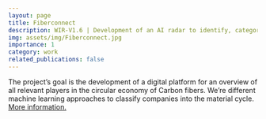 ```yaml
---
layout: page
title: Fiberconnect
description: WIR-V1.6 | Development of an AI radar to identify, categorize and network new companies in the material cycle for fibre composites
img: assets/img/Fiberconnect.jpg
importance: 1
category: work
related_publications: false
---
```


The project’s goal is the development of a digital platform for an overview of all relevant players in the circular economy of Carbon fibers. We’re different machine learning approaches to classify companies into the material cycle. <a href="https://wir-recyceln-fasern.de/aktivit%C3%A4ten/wir-v1-6-entwicklung-eines-ki-radars-zur-identifikation-kategorisierung-und-vernetzung-neuer-unternehmen-im-stoffkreislauf-fuer-faserverbundwerkstoffe/">More information.</a>
